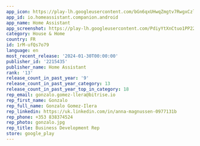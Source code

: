 ```yaml
---
app_icon: https://play-lh.googleusercontent.com/bGn6qxUHwqZmgtv7RwgxCzl4Uy26SFQrJljVmoOvoIKWa-Xty8s0vOUWcgovUAEAKXnI
app_id: io.homeassistant.companion.android
app_name: Home Assistant
app_screenshot: https://play-lh.googleusercontent.com/PdiyYtXnCtuo1PP22-wCzpbXc7DUJZK0StAPwEDH__bhHccpB6qODgp3NuSxLfTI1QoW
category: House & Home
country: FR
id: 1rM-ufQs7o79
language: en
most_recent_release: '2024-01-30T00:00:00'
publisher_id: '2215435'
publisher_name: Home Assistant
rank: '13'
release_count_in_past_year: '9'
release_count_in_past_year_category: 13
release_count_in_past_year_top_in_category: 18
rep_email: gonzalo.gomez-llera@bitrise.io
rep_first_name: Gonzalo
rep_full_name: Gonzalo Gomez-Ilera
rep_linkedin: https://uk.linkedin.com/in/anna-magnussen-0977131b
rep_phone: +353 838374524
rep_photo: gonzalo.jpg
rep_title: Business Development Rep
store: google_play
---
```


